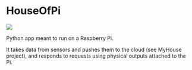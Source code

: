 # HouseOfPi

<a href='http://45.55.61.213:8080/job/5.1-Build.HouseOfPi'><img src='http://45.55.61.213:8080/job/5.1-Build.HouseOfPi/badge/icon'></a>

Python app meant to run on a Raspberry Pi.  

It takes data from sensors and pushes them to the cloud (see MyHouse project), and responds to requests using physical outputs attached to the Pi.
